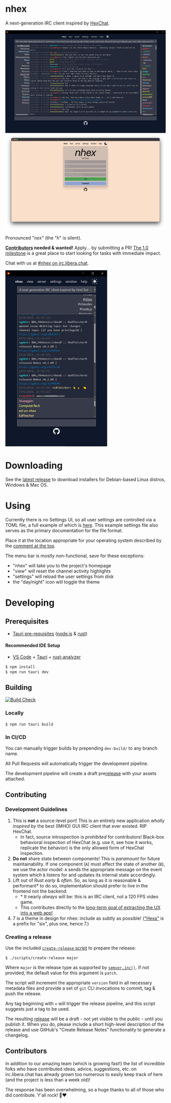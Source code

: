 # nhex

A next-generation IRC client inspired by [HexChat](https://hexchat.github.io/).

![](./public/screenshots/nh_irc.png)
![](./public/screenshots/nh_conn.png)

Pronounced "_nex_" (the "_h_" is silent).

**[Contributors](#contributing) needed & wanted!** Apply... by submitting a PR! [The 1.0 milestone](https://github.com/nhexirc/client/milestone/1) is a great place to start looking for tasks with immediate impact.

Chat with us at [#nhex on irc.libera.chat](https://web.libera.chat/?channel=#nhex).

<img src="./public/screenshots/nh_mobile.png" width="320" />

# Downloading

See the [latest release](https://github.com/nhexirc/nhex/releases/latest) to download installers for Debian-based Linux distros, Windows & Mac OS.

# Using

Currently there is no Settings UI, so all user settings are controlled via a TOML file, a full example of which is [here](example.nhex.toml). This example settings file also serves as the primary documentation for the file format.

Place it at the location appropriate for your operating system described by the [comment at the top](https://github.com/nhexirc/nhex/blob/db1e103c287c72617de05c5624e223cac0f49f37/example.nhex.toml#L1-L5).

The menu bar is mostly non-functional, save for these exceptions:
* "nhex" will take you to the project's homepage
* "view" will reset the channel activity highlights
* "settings" will reload the user settings from disk
* the "day/night" icon will toggle the theme

# Developing

## Prerequisites

* [Tauri pre-requisites](https://tauri.app/v1/guides/getting-started/prerequisites/) ([node.js](https://nodejs.org/en/download) & [rust](https://www.rust-lang.org/tools/install))

#### Recommended IDE Setup

- [VS Code](https://code.visualstudio.com/) + [Tauri](https://marketplace.visualstudio.com/items?itemName=tauri-apps.tauri-vscode) + [rust-analyzer](https://marketplace.visualstudio.com/items?itemName=rust-lang.rust-analyzer)

```shell
$ npm install
$ npm run tauri dev
```

## Building

[![Build Check](https://github.com/nhexirc/nhex/actions/workflows/build_check.yml/badge.svg)](https://github.com/nhexirc/nhex/actions/workflows/build_check.yml)

### Locally

```shell
$ npm run tauri build
```

### In CI/CD

You can manually trigger builds by prepending `dev-build/` to any branch name.

All Pull Requests will automatically trigger the development pipeline.

The development pipeline will create a draft pre[release](https://github.com/nhexirc/nhex/releases) with your assets attached.

## Contributing

### Development Guidelines

1. This is **not** a source-level port! This is an entirely new application wholly _inspired by_ the best (IMHO) GUI IRC client that ever existed. RIP HexChat.
   * In fact, source introspection is *prohibited* for contributors! Black-box behavioral inspection of HexChat (e.g. use it, see how it works, replicate the behavior) is the only allowed form of HexChat inspection.
1. **Do not** share state between components! This is *paramount* for future maintainability. If one component (`A`) must affect the state of another (`B`), we use the actor model: `A` sends the appropriate message on the event system which `B` listens for and updates its internal state accordingly.
1. Lift out of Rust _early_ & _often_. So, as long as it is reasonable & performant* to do so, implementation should prefer to live in the frontend not the backend.
    * \* It nearly _always_ will be: this is an IRC client, not a 120 FPS video game.
    * This contributes directly to the [long-term goal of extracting the UX into a web app!](https://github.com/nhexirc/client/issues/17)
1. 7 is a theme in design for nhex: include as subtly as possible! (["Hexa"](https://en.wikipedia.org/wiki/Numeral_prefix#Table_of_number_prefixes_in_English) is a prefix for "six", plus one, hence 7.)

### Creating a release

Use the included [`create-release` script](./scripts/create-release) to prepare the release:

```shell
$ ./scripts/create-release major
```

Where `major` is the release type as supported by [`semver.inc()`](https://www.npmjs.com/package/semver). If not provided, the default value for this argument is `patch`.

The script will increment the appropriate `version` field in all necessary metadata files and provide a set of `git` CLI invocations to commit, tag & push the release.

Any tag beginning with `v` will trigger the release pipeline, and this script suggests just a tag to be used.

The resulting [release](https://github.com/nhexirc/nhex/releases) will be a draft - not yet visible to the public - until you publish it. When you do, please include a short high-level description of the release and use GitHub's "Create Release Notes" functionality to generate a changelog.



## Contributors

In addition to our amazing team (which is growing fast!) the list of incredible folks who have contributed ideas, advice, suggestions, etc. on irc.libera.chat has already grown too numerous to easily keep track of here (and the project is less than a week old)!

The response has been overwhelming, so a huge thanks to all of those who did contribute. Y'all rock! 🤘❤️
